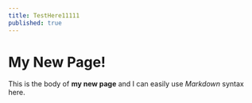 ```yaml
---
title: TestHere11111
published: true
---
```


# My New Page!

This is the body of **my new page** and I can easily use _Markdown_ syntax here.